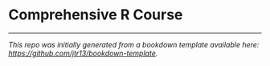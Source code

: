 # Comprehensive R Course
---
*This repo was initially generated from a bookdown template available here: https://github.com/jtr13/bookdown-template.*
